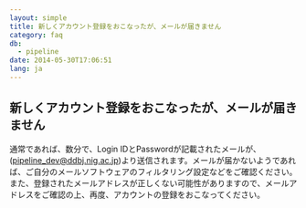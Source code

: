 ```yaml
---
layout: simple
title: 新しくアカウント登録をおこなったが、メールが届きません
category: faq
db:
  - pipeline
date: 2014-05-30T17:06:51
lang: ja
---
```


## 新しくアカウント登録をおこなったが、メールが届きません

通常であれば、数分で、Login IDとPasswordが記載されたメールが、(pipeline_dev@ddbj.nig.ac.jp)より送信されます。メールが届かないようであれば、ご自分のメールソフトウェアのフィルタリング設定などをご確認ください。また、登録されたメールアドレスが正しくない可能性がありますので、メールアドレスをご確認の上、再度、アカウントの登録をおこなってください。